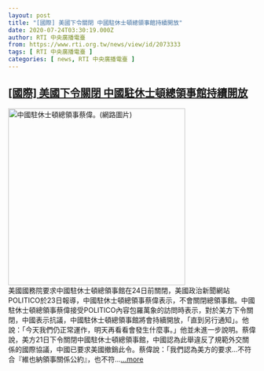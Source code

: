```yaml
---
layout: post
title: "[國際] 美國下令關閉 中國駐休士頓總領事館持續開放"
date: 2020-07-24T03:30:19.000Z
author: RTI 中央廣播電臺
from: https://www.rti.org.tw/news/view/id/2073333
tags: [ RTI 中央廣播電臺 ]
categories: [ news, RTI 中央廣播電臺 ]
---
```

<!--1595561419000-->
[[國際] 美國下令關閉 中國駐休士頓總領事館持續開放](https://www.rti.org.tw/news/view/id/2073333)
------

<div>
<img src="https://static.rti.org.tw/assets/thumbnails/2020/07/23/2b5c220ec37866f24d8b80d12d143398.jpg" width="360" alt="中國駐休士頓總領事蔡偉。(網路圖片)" title="中國駐休士頓總領事蔡偉。(網路圖片)"><br>美國國務院要求中國駐休士頓總領事館在24日前關閉，美國政治新聞網站POLITICO於23日報導，中國駐休士頓總領事蔡偉表示，不會關閉總領事館。中國駐休士頓總領事蔡偉接受POLITICO內容包羅萬象的訪問時表示，對於美方下令關閉，中國表示抗議，中國駐休士頓總領事館將會持續開放，「直到另行通知」。他說：「今天我們仍正常運作，明天再看看會發生什麼事。」他並未進一步說明。蔡偉說，美方21日下令關閉中國駐休士頓總領事館，中國認為此舉違反了規範外交關係的國際協議，中國已要求美國撤銷此令。蔡偉說：「我們認為美方的要求&hellip;不符合『維也納領事關係公約』，也不符...<a target="_blank" href="https://www.rti.org.tw/news/view/id/2073333">...more</a>
</div>
